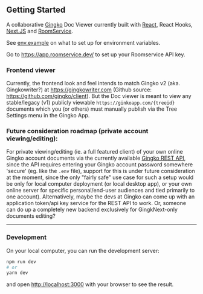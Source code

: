 ## Getting Started

A collaborative [Gingko](https://gingkoapp.com) Doc Viewer currently built with [React](https://reactjs.org), React Hooks, [Next.JS](https://nextjs.org) and [RoomService](https://www.roomservice.dev/).

See [env.example](https://github.com/Glidias/gingknext/blob/master/.env.example) on what to set up for environment variables.

Go to https://app.roomservice.dev/ to set up your Roomservice API key.

### Frontend viewer

Currently, the frontend look and feel intends to match Gingko v2 (aka. Gingkowriter?) at https://gingkowriter.com (Github source: https://github.com/gingko/client). But the Doc viewer is meant to view any stable/legacy (v1) publicly viewable `https://ginkoapp.com/{treeid}` documents which you (or others) must manually publish via the Tree Settings menu in the Gingko App.

### Future consideration roadmap (private account viewing/editing):

For private viewing/editing (ie. a full featured client) of your own online Gingko account documents via the currently available [Gingko REST API](https://gingkoapp.com/api-docs), since the API requires entering your Gingko account password somewhere 'secure' (eg. like the `.env` file), support for this is under future consideration at the moment, since the only "fairly safe" use case for such a setup would be only for local computer deployment (or local desktop app), or your own online server for specific personal/end-user audiences and tied primarily to one account). Alternatively, maybe the devs at Gingko can come up with an application token/api key service for the REST API to work. Or, someone can do up a completely new backend exclusively for GingkNext-only documents editing?

______

### Development

On your local computer, you can run the development server:

```bash
npm run dev
# or
yarn dev
```

and open [http://localhost:3000](http://localhost:3000) with your browser to see the result.